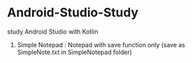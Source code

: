 # Android-Studio-Study
study Android Studio with Kotlin

1. Simple Notepad : Notepad with save function only (save as SimpleNote.txt in SimpleNotepad folder)

